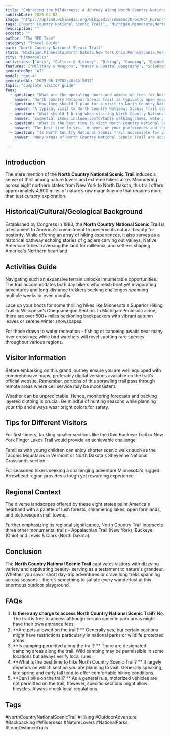 ```yaml
---
title: "Embracing the Wilderness: A Journey Along North Country National Scenic Trail"
publishDate: 2025-04-08
image: "https://upload.wikimedia.org/wikipedia/commons/b/bc/NCT_Huron-Manistee_1.jpg"
tags: ["North Country National Scenic Trail", "Michigan,Minnesota,North Dakota,New York,Ohio,Pennsylvania,Vermont,Wisconsin", "National Parks", "Travel Guide", "Minneapolis", "Outdoor Recreation", "Family Travel", "Adventure"]
description: ""
excerpt: ""
author: "The NPD Team"
category: "Travel Guide"
park: "North Country National Scenic Trail"
state: "Michigan,Minnesota,North Dakota,New York,Ohio,Pennsylvania,Vermont,Wisconsin"
city: "Minneapolis"
activities: ["Arts", "Culture & History", "Biking", "Camping", "Guided & Self-Guided Tours", "Hiking & Trekking", "Snow Activities", "Wildlife Viewing"]
features: ["Military & Weapons", "Water & Coastal Geography", "Science", "Innovation & Industry", "Wildlife & Conservation", "Art", "Music & Literature", "Fire & Disaster", "Transportation", "Cultural Heritage & Society", "Natural Features & Ecosystems"]
generatedBy: "AI"
model: "gpt-4"
generatedAt: "2025-06-19T02:40:40.501Z"
topic: "complete visitor guide"
faqs:
  - question: "What are the operating hours and admission fees for North Country National Scenic Trail?"
    answer: "North Country National Scenic Trail is typically open year-round, though specific hours may vary by season. Most national parks charge an entrance fee, but some sites are free to visit. Check the official NPS website for current hours and fee information."
  - question: "How long should I plan for a visit to North Country National Scenic Trail?"
    answer: "A typical visit to North Country National Scenic Trail can range from a few hours to a full day, depending on your interests and the activities you choose. Allow extra time for hiking, photography, and exploring visitor centers."
  - question: "What should I bring when visiting North Country National Scenic Trail?"
    answer: "Essential items include comfortable walking shoes, water, snacks, sunscreen, and weather-appropriate clothing. Bring a camera to capture the scenic views and consider binoculars for wildlife viewing."
  - question: "What is the best time to visit North Country National Scenic Trail?"
    answer: "The best time to visit depends on your preferences and the activities you plan to enjoy. Spring and fall often offer pleasant weather and fewer crowds, while summer provides the longest daylight hours."
  - question: "Is North Country National Scenic Trail accessible for visitors with mobility needs?"
    answer: "Many areas of North Country National Scenic Trail are accessible to visitors with mobility needs, including paved trails and accessible facilities. Contact the park directly for specific accessibility information and current conditions."

---
```


## **Introduction**
The mere mention of the **North Country National Scenic Trail** induces a sense of thrill among nature lovers and extreme hikers alike. Meandering across eight northern states from New York to North Dakota, this trail offers approximately 4,600 miles of nature’s raw magnificence that requires more than just cursory exploration. 

## **Historical/Cultural/Geological Background**
Established by Congress in 1980, the **North Country National Scenic Trail** is a testament to America's commitment to preserve its natural beauty for posterity. While offering an array of hiking experiences, it also serves as a historical pathway echoing stories of glaciers carving out valleys, Native American tribes traversing the land for millennia, and settlers shaping America's Northern heartland.

## **Activities Guide**
Navigating such an expansive terrain unlocks innumerable opportunities. The trail accommodates both day hikers who relish brief yet invigorating adventures and long-distance trekkers seeking challenges spanning multiple weeks or even months.

Lace up your boots for some thrilling hikes like Minnesota's Superior Hiking Trail or Wisconsin’s Chequamegon Section. In Michigan Peninsula alone, there are over 500+ miles beckoning backpackers with vibrant autumn leaves or serene winter snowscapes.

For those drawn to water recreation - fishing or canoeing awaits near many river crossings; while bird watchers will revel spotting rare species throughout various regions.

## **Visitor Information**
Before embarking on this grand journey ensure you are well equipped with comprehensive maps, preferably digital versions available on the trail’s official website. Remember, portions of this sprawling trail pass through remote areas where cell service may be inconsistent.

Weather can be unpredictable. Hence, monitoring forecasts and packing layered clothing is crucial. Be mindful of hunting seasons while planning your trip and always wear bright colors for safety.

## **Tips for Different Visitors**
For first-timers, tackling smaller sections like the Ohio Buckeye Trail or New York Finger Lakes Trail would provide an achievable challenge. 

Families with young children can enjoy shorter scenic walks such as the Taconic Mountains in Vermont or North Dakota's Sheyenne National Grasslands section. 

For seasoned hikers seeking a challenging adventure Minnesota's rugged Arrowhead region provides a tough yet rewarding experience.

## **Regional Context**
The diverse landscapes offered by these eight states paint America's heartland with a palette of lush forests, shimmering lakes, open farmlands, and picturesque small towns.

Further emphasizing its regional significance, North Country Trail intersects three other monumental trails - Appalachian Trail (New York), Buckeye (Ohio) and Lewis & Clark (North Dakota).

## **Conclusion**
The **North Country National Scenic Trail** captivates visitors with dizzying variety and captivating beauty- serving as a testament to nature's grandeur. Whether you savor short day-trip adventures or crave long treks spanning across seasons – there’s something to satiate every wanderlust at this enormous outdoor playground.

## FAQs
1. **Is there any charge to access North Country National Scenic Trail?**
   No. The trail is free to access although certain specific park areas might have their own entrance fees.
2. **Are pets allowed on the trail? **
    Generally yes, but certain sections might have restrictions particularly in national parks or wildlife protected areas.
3. **Is camping permitted along the trail? **
    There are designated camping areas along the trail. Wild camping may be permissible in some locations but always verify local rules.
4. **What is the best time to hike North Country Scenic Trail? **
    It largely depends on which section you are planning to visit. Generally speaking, late spring and early fall tend to offer comfortable hiking conditions.
5. **Can I bike on the trail? **
   As a general rule, motorized vehicles are not permitted on the trail; however, specific sections might allow bicycles. Always check local regulations.

## Tags
#NorthCountryNationalScenicTrail #Hiking #OutdoorAdventure #Backpacking #Wilderness #NatureLovers #NationalParks #LongDistanceTrails
